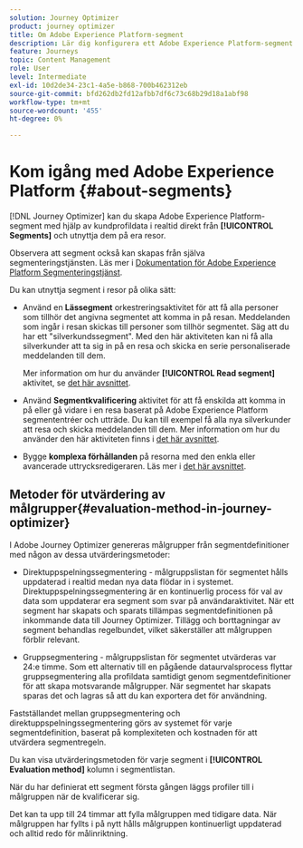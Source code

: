 ```yaml
---
solution: Journey Optimizer
product: journey optimizer
title: Om Adobe Experience Platform-segment
description: Lär dig konfigurera ett Adobe Experience Platform-segment
feature: Journeys
topic: Content Management
role: User
level: Intermediate
exl-id: 10d2de34-23c1-4a5e-b868-700b462312eb
source-git-commit: bfd262db2fd12afbb7df6c73c68b29d18a1abf98
workflow-type: tm+mt
source-wordcount: '455'
ht-degree: 0%

---
```


# Kom igång med Adobe Experience Platform {#about-segments}

[!DNL Journey Optimizer]  kan du skapa Adobe Experience Platform-segment med hjälp av kundprofildata i realtid direkt från **[!UICONTROL Segments]** och utnyttja dem på era resor.

Observera att segment också kan skapas från själva segmenteringstjänsten. Läs mer i [Dokumentation för Adobe Experience Platform Segmenteringstjänst](https://experienceleague.adobe.com/docs/experience-platform/segmentation/home.html).

Du kan utnyttja segment i resor på olika sätt:

* Använd en **Lässegment** orkestreringsaktivitet för att få alla personer som tillhör det angivna segmentet att komma in på resan. Meddelanden som ingår i resan skickas till personer som tillhör segmentet. Säg att du har ett &quot;silverkundssegment&quot;. Med den här aktiviteten kan ni få alla silverkunder att ta sig in på en resa och skicka en serie personaliserade meddelanden till dem.

   Mer information om hur du använder **[!UICONTROL Read segment]** aktivitet, se [det här avsnittet](../building-journeys/read-segment.md#configuring-segment-trigger-activity).

* Använd **Segmentkvalificering** aktivitet för att få enskilda att komma in på eller gå vidare i en resa baserat på Adobe Experience Platform segmententréer och utträde. Du kan till exempel få alla nya silverkunder att resa och skicka meddelanden till dem. Mer information om hur du använder den här aktiviteten finns i [det här avsnittet](../building-journeys/segment-qualification-events.md).

* Bygge **komplexa förhållanden** på resorna med den enkla eller avancerade uttrycksredigeraren. Läs mer i [det här avsnittet](../building-journeys/condition-activity.md#using-a-segment).

## Metoder för utvärdering av målgrupper{#evaluation-method-in-journey-optimizer}

I Adobe Journey Optimizer genereras målgrupper från segmentdefinitioner med någon av dessa utvärderingsmetoder:

* Direktuppspelningssegmentering - målgruppslistan för segmentet hålls uppdaterad i realtid medan nya data flödar in i systemet. Direktuppspelningssegmentering är en kontinuerlig process för val av data som uppdaterar era segment som svar på användaraktivitet. När ett segment har skapats och sparats tillämpas segmentdefinitionen på inkommande data till Journey Optimizer. Tillägg och borttagningar av segment behandlas regelbundet, vilket säkerställer att målgruppen förblir relevant.

* Gruppsegmentering - målgruppslistan för segmentet utvärderas var 24:e timme. Som ett alternativ till en pågående dataurvalsprocess flyttar gruppsegmentering alla profildata samtidigt genom segmentdefinitioner för att skapa motsvarande målgrupper. När segmentet har skapats sparas det och lagras så att du kan exportera det för användning.

Fastställandet mellan gruppsegmentering och direktuppspelningssegmentering görs av systemet för varje segmentdefinition, baserat på komplexiteten och kostnaden för att utvärdera segmentregeln.

Du kan visa utvärderingsmetoden för varje segment i **[!UICONTROL Evaluation method]** kolumn i segmentlistan.

När du har definierat ett segment första gången läggs profiler till i målgruppen när de kvalificerar sig.

Det kan ta upp till 24 timmar att fylla målgruppen med tidigare data. När målgruppen har fyllts i på nytt hålls målgruppen kontinuerligt uppdaterad och alltid redo för målinriktning.
